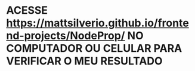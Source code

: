 # ACESSE https://mattsilverio.github.io/frontend-projects/NodeProp/ NO COMPUTADOR OU CELULAR PARA VERIFICAR O MEU RESULTADO
